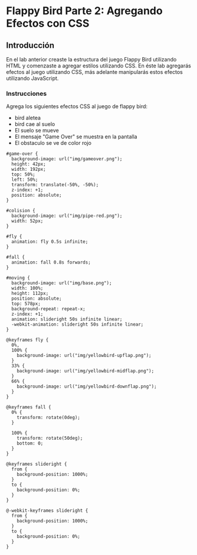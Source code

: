 # Flappy Bird Parte 2: Agregando Efectos con CSS


## Introducción
En el lab anterior creaste la estructura del juego Flappy Bird utilizando HTML y comenzaste a agregar estilos utilizando CSS. En éste lab agregarás efectos al juego utilizando CSS, más adelante manipularás estos efectos utilizando JavaScript. 

### Instrucciones
Agrega los siguientes efectos CSS al juego de flappy bird:
- bird aletea
- bird cae al suelo
- El suelo se mueve
- El mensaje "Game Over" se muestra en la pantalla
- El obstaculo se ve de color rojo

```
#game-over {
  background-image: url("img/gameover.png");
  height: 42px;
  width: 192px;
  top: 50%;
  left: 50%;
  transform: translate(-50%, -50%);
  z-index: +1;
  position: absolute;
}

#colision {
  background-image: url("img/pipe-red.png");
  width: 52px;
}

#fly {
  animation: fly 0.5s infinite;
}

#fall {
  animation: fall 0.8s forwards;
}

#moving {
  background-image: url("img/base.png");
  width: 100%;
  height: 112px;
  position: absolute;
  top: 578px;
  background-repeat: repeat-x;
  z-index: +1;
  animation: slideright 50s infinite linear;
  -webkit-animation: slideright 50s infinite linear;
}

@keyframes fly {
  0%,
  100% {
    background-image: url("img/yellowbird-upflap.png");
  }
  33% {
    background-image: url("img/yellowbird-midflap.png");
  }
  66% {
    background-image: url("img/yellowbird-downflap.png");
  }
}

@keyframes fall {
  0% {
    transform: rotate(0deg);
  }

  100% {
    transform: rotate(50deg);
    bottom: 0;
  }
}

@keyframes slideright {
  from {
    background-position: 1000%;
  }
  to {
    background-position: 0%;
  }
}

@-webkit-keyframes slideright {
  from {
    background-position: 1000%;
  }
  to {
    background-position: 0%;
  }
}

```